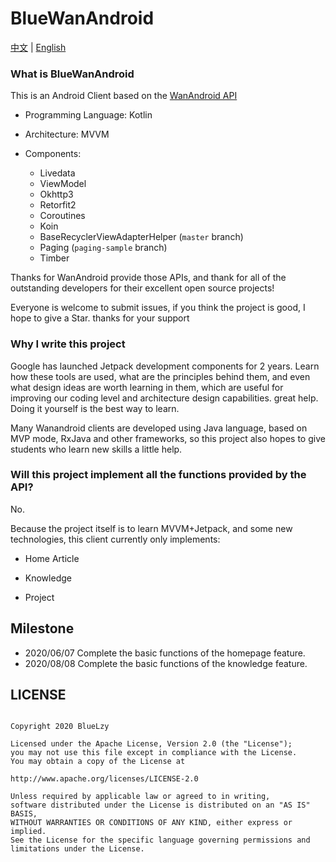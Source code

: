 # BlueWanAndroid



[中文](https://github.com/bluezzyy/BlueWanAndroid/blob/master/README.md) | [English](https://github.com/bluezzyy/BlueWanAndroid/blob/master/README_EN.md)



### What is BlueWanAndroid



This is an Android Client based on the [WanAndroid API](www.wanandroid.com)



* Programming Language: Kotlin
* Architecture: MVVM

* Components:
    * Livedata
    * ViewModel
    * Okhttp3
    * Retorfit2
    * Coroutines
    * Koin
    * BaseRecyclerViewAdapterHelper (`master` branch)
    * Paging (`paging-sample` branch)
    * Timber
    



Thanks for WanAndroid provide those APIs, and thank for all of the outstanding developers for their excellent open source projects!




Everyone is welcome to submit issues, if you think the project is good, I hope to give a Star. thanks for your support




### Why I write this project



Google has launched Jetpack development components for 2 years. Learn how these tools are used, what are the principles behind them, and even what design ideas are worth learning in them, which are useful for improving our coding level and architecture design capabilities. great help. Doing it yourself is the best way to learn.

Many Wanandroid clients are developed using Java language, based on MVP mode, RxJava and other frameworks, so this project also hopes to give students who learn new skills a little help.



### Will this project implement all the functions provided by the API?



No.


Because the project itself is to learn MVVM+Jetpack, and some new technologies, this client currently only implements:

* Home Article

* Knowledge 

* Project




## Milestone

* 2020/06/07 Complete the basic functions of the homepage feature.
* 2020/08/08 Complete the basic functions of the knowledge feature.


## LICENSE
```

Copyright 2020 BlueLzy

Licensed under the Apache License, Version 2.0 (the "License");
you may not use this file except in compliance with the License.
You may obtain a copy of the License at

http://www.apache.org/licenses/LICENSE-2.0

Unless required by applicable law or agreed to in writing,
software distributed under the License is distributed on an "AS IS" BASIS,
WITHOUT WARRANTIES OR CONDITIONS OF ANY KIND, either express or implied.
See the License for the specific language governing permissions and limitations under the License.
```